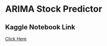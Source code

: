 # ARIMA Stock Predictor
## Kaggle Notebook Link
 <a href = "https://www.kaggle.com/code/prathamm0402/notebook2dc9376309" > Click Here</a>
